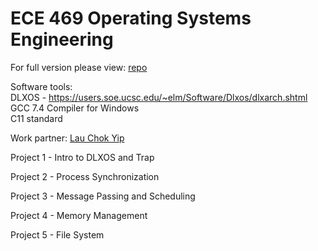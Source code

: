 # ECE 469 Operating Systems Engineering

For full version please view: [repo](https://gitlab.com/lauchokyip/ece469)

Software tools:  
DLXOS - https://users.soe.ucsc.edu/~elm/Software/Dlxos/dlxarch.shtml  
GCC 7.4 Compiler for Windows  
C11 standard  

Work partner: [Lau Chok Yip](https://gitlab.com/lauchokyip/)  
  
Project 1 - Intro to DLXOS and Trap  
   
Project 2 - Process Synchronization  
   
Project 3 - Message Passing and Scheduling  

Project 4 - Memory Management  
  
Project 5 - File System  
